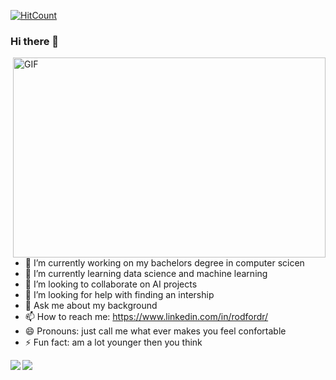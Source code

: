 [![HitCount](http://hits.dwyl.com/BellamyRodford/BellamyRodford.svg)](http://hits.dwyl.com/BellamyRodford/BellamyRodford)
### Hi there 👋
<img align="right" alt="GIF" src="https://github.com/BellamyRodford/justagif/blob/main/giphy%20(1).gif?raw=true" width="500" height="320" />

- 🔭 I’m currently working on my bachelors degree in computer scicen 
- 🌱 I’m currently learning data science and machine learning
- 👯 I’m looking to collaborate on AI projects
- 🤔 I’m looking for help with finding an intership 
- 💬 Ask me about my background
- 📫 How to reach me: https://www.linkedin.com/in/rodfordr/
- 😄 Pronouns: just call me what ever makes you feel confortable 
- ⚡ Fun fact: am a lot younger then you think



<img src="https://github-readme-stats.vercel.app/api?username=bellamyrodford&show_icons=true&theme=tokyonight">
<img align="left" src="https://github-readme-stats.vercel.app/api/top-langs/?username=bellamyrodford&&show_icons=true&title_color=ffffff&icon_color=bb2acf&text_color=daf7dc&bg_color=151515">



